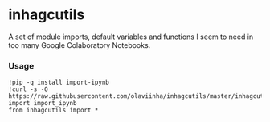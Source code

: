 # inhagcutils
A set of module imports, default variables and functions I seem to need in too many Google Colaboratory Notebooks.

### Usage
```
!pip -q install import-ipynb
!curl -s -O https://raw.githubusercontent.com/olaviinha/inhagcutils/master/inhagcutils.ipynb
import import_ipynb
from inhagcutils import *
```
